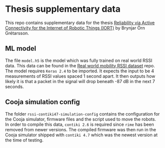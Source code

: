 # Thesis supplementary data
This repo contains supplementary data for the thesis [Reliability via Active Connectivity for the Internet of Robotic Things (IORT)]() by Brynjar Örn Grétarsson.

## ML model
The file `model.h5` is the model which was fully trained on real world RSSI data. This data can be found in the [Real world mobility RSSI dataset](https://github.com/brynjarorng/Rssi-mobility-measurements) repo. The model requires `Keras 2.4` to be imported. It expects the input to be 4 measurements of RSSI values spaced 1 second apart. It then outputs how likely it is that a packet in the signal will drop beneath -87 dB in the next 7 seconds.


## Cooja simulation config
The folder `rssi-contiki47-simulation-config` contains the configuration for the Cooja simulator, firmware files and the script used to move the robots. In order to compile this data, `contiki 2.6` is required since `rime` has been removed from newer versions. The compiled firmware was then run in the Cooja simulator shipped with `contiki 4.7` which was the newest version at the time of testing.